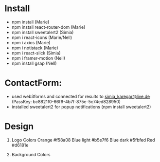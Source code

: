 # Install
- npm install (Marie)
- npm install react-router-dom (Marie)
- npm install sweetalert2 (Simia)
- npm i react-icons (Marie/Nell)
- npm i axios (Marie)
- npm i notistack (Marie)
- npm i react-slick (Simia)
- npm i framer-motion (Nell)
- npm install gsap (Nell)


# ContactForm:
- used web3forms and connected for results to simia_karegar@live.de
  (PassKey: bc8821f0-66f6-4b7f-875e-5c74ed828950)
- installed sweetalert2 for popup notifications
  (npm install sweetalert2)

# Design
  1. Logo Colors
     Orange #f58a08
     Blue light #b5e7f6
     Blue dark #5fbfed
     Red #d6181e

  2. Background Colors
     

